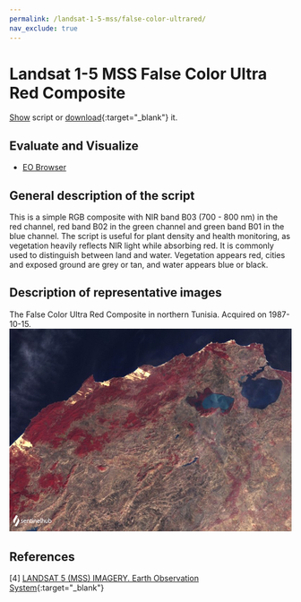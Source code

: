 ```yaml
---
permalink: /landsat-1-5-mss/false-color-ultrared/
nav_exclude: true
---
```


# Landsat 1-5 MSS False Color Ultra Red Composite

<a href="#" id='togglescript'>Show</a> script or [download](script.js){:target="_blank"} it.
<div id='script_view' style="display:none">
{% highlight javascript %}
{% include_relative script.js %}
{% endhighlight %}
</div>

## Evaluate and Visualize

- [EO Browser](https://sentinelshare.page.link/FZi2)

## General description of the script

This is a simple RGB composite with NIR band B03 (700 - 800 nm) in the red channel, red band B02 in the green channel and green band B01 in the blue channel. The script is useful for plant density and health monitoring, as vegetation heavily reflects NIR light while absorbing red. It is commonly used to distinguish between land and water. Vegetation appears red, cities and exposed ground are grey or tan, and water appears blue or black. 

## Description of representative images

The False Color Ultra Red Composite in northern Tunisia. Acquired on 1987-10-15.
![The script example 1](fig/fig1.png)

## References

[4] [LANDSAT 5 (MSS) IMAGERY. Earth Observation System](https://eos.com/find-satellite/landsat-5-mss/){:target="_blank"}
